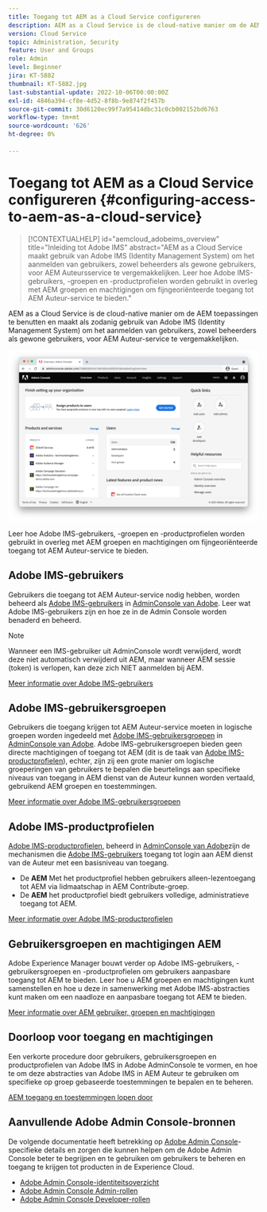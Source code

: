 ```yaml
---
title: Toegang tot AEM as a Cloud Service configureren
description: AEM as a Cloud Service is de cloud-native manier om de AEM toepassingen te benutten en maakt als zodanig gebruik van Adobe IMS (Identity Management System) om het aanmelden van gebruikers, zowel beheerders als gewone gebruikers, voor AEM Auteur-service te vergemakkelijken. Leer hoe u Adobe IMS-gebruikers, gebruikersgroepen en productprofielen gebruikt in combinatie met AEM groepen en machtigingen om specifieke toegang te verlenen aan AEM auteur.
version: Cloud Service
topic: Administration, Security
feature: User and Groups
role: Admin
level: Beginner
jira: KT-5882
thumbnail: KT-5882.jpg
last-substantial-update: 2022-10-06T00:00:00Z
exl-id: 4846a394-cf8e-4d52-8f8b-9e874f2f457b
source-git-commit: 30d6120ec99f7a95414dbc31c0cb002152bd6763
workflow-type: tm+mt
source-wordcount: '626'
ht-degree: 0%

---
```


# Toegang tot AEM as a Cloud Service configureren {#configuring-access-to-aem-as-a-cloud-service}

>[!CONTEXTUALHELP]
>id="aemcloud_adobeims_overview"
>title="Inleiding tot Adobe IMS"
>abstract="AEM as a Cloud Service maakt gebruik van Adobe IMS (Identity Management System) om het aanmelden van gebruikers, zowel beheerders als gewone gebruikers, voor AEM Auteursservice te vergemakkelijken. Leer hoe Adobe IMS-gebruikers, -groepen en -productprofielen worden gebruikt in overleg met AEM groepen en machtigingen om fijngeoriënteerde toegang tot AEM Auteur-service te bieden."

AEM as a Cloud Service is de cloud-native manier om de AEM toepassingen te benutten en maakt als zodanig gebruik van Adobe IMS (Identity Management System) om het aanmelden van gebruikers, zowel beheerders als gewone gebruikers, voor AEM Auteur-service te vergemakkelijken.

![Adobe Admin Console](./assets/hero.png)

Leer hoe Adobe IMS-gebruikers, -groepen en -productprofielen worden gebruikt in overleg met AEM groepen en machtigingen om fijngeoriënteerde toegang tot AEM Auteur-service te bieden.

## Adobe IMS-gebruikers

Gebruikers die toegang tot AEM Auteur-service nodig hebben, worden beheerd als [Adobe IMS-gebruikers](https://helpx.adobe.com/nl/enterprise/using/set-up-identity.html) in [AdminConsole van Adobe](https://adminconsole.adobe.com). Leer wat Adobe IMS-gebruikers zijn en hoe ze in de Admin Console worden benaderd en beheerd.

>[!NOTE]
>
>Wanneer een IMS-gebruiker uit AdminConsole wordt verwijderd, wordt deze niet automatisch verwijderd uit AEM, maar wanneer AEM sessie (token) is verlopen, kan deze zich NIET aanmelden bij AEM.


[Meer informatie over Adobe IMS-gebruikers](./adobe-ims-users.md)

## Adobe IMS-gebruikersgroepen

Gebruikers die toegang krijgen tot AEM Auteur-service moeten in logische groepen worden ingedeeld met [Adobe IMS-gebruikersgroepen](https://helpx.adobe.com/enterprise/using/user-groups.html) in [AdminConsole van Adobe](https://adminconsole.adobe.com). Adobe IMS-gebruikersgroepen bieden geen directe machtigingen of toegang tot AEM (dit is de taak van [Adobe IMS-productprofielen](#adobe-ims-product-profiles)), echter, zijn zij een grote manier om logische groeperingen van gebruikers te bepalen die beurtelings aan specifieke niveaus van toegang in AEM dienst van de Auteur kunnen worden vertaald, gebruikend AEM groepen en toestemmingen.

[Meer informatie over Adobe IMS-gebruikersgroepen](./adobe-ims-user-groups.md)

## Adobe IMS-productprofielen

[Adobe IMS-productprofielen](https://helpx.adobe.com/enterprise/using/manage-permissions-and-roles.html), beheerd in [AdminConsole van Adobe](https://adminconsole.adobe.com)zijn de mechanismen die [Adobe IMS-gebruikers](#adobe-ims-users) toegang tot login aan AEM dienst van de Auteur met een basisniveau van toegang.

+ De __AEM__ Met het productprofiel hebben gebruikers alleen-lezentoegang tot AEM via lidmaatschap in AEM Contribute-groep.
+ De __AEM__ het productprofiel biedt gebruikers volledige, administratieve toegang tot AEM.

[Meer informatie over Adobe IMS-productprofielen](./adobe-ims-product-profiles.md)

## Gebruikersgroepen en machtigingen AEM

Adobe Experience Manager bouwt verder op Adobe IMS-gebruikers, -gebruikersgroepen en -productprofielen om gebruikers aanpasbare toegang tot AEM te bieden. Leer hoe u AEM groepen en machtigingen kunt samenstellen en hoe u deze in samenwerking met Adobe IMS-abstracties kunt maken om een naadloze en aanpasbare toegang tot AEM te bieden.

[Meer informatie over AEM gebruiker, groepen en machtigingen](./aem-users-groups-and-permissions.md)

## Doorloop voor toegang en machtigingen

Een verkorte procedure door gebruikers, gebruikersgroepen en productprofielen van Adobe IMS in Adobe AdminConsole te vormen, en hoe te om deze abstracties van Adobe IMS in AEM Auteur te gebruiken om specifieke op groep gebaseerde toestemmingen te bepalen en te beheren.

[AEM toegang en toestemmingen lopen door](./walk-through.md)

## Aanvullende Adobe Admin Console-bronnen

De volgende documentatie heeft betrekking op [Adobe Admin Console](https://adminconsole.adobe.com)-specifieke details en zorgen die kunnen helpen om de Adobe Admin Console beter te begrijpen en te gebruiken om gebruikers te beheren en toegang te krijgen tot producten in de Experience Cloud.

+ [Adobe Admin Console-identiteitsoverzicht](https://helpx.adobe.com/enterprise/using/identity.html)
+ [Adobe Admin Console Admin-rollen](https://helpx.adobe.com/enterprise/using/admin-roles.html)
+ [Adobe Admin Console Developer-rollen](https://helpx.adobe.com/enterprise/using/manage-developers.html)
